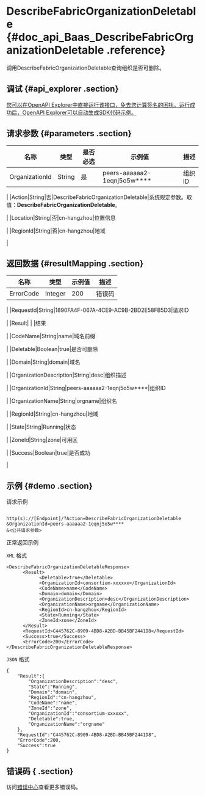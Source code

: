 # DescribeFabricOrganizationDeletable {#doc_api_Baas_DescribeFabricOrganizationDeletable .reference}

调用DescribeFabricOrganizationDeletable查询组织是否可删除。

## 调试 {#api_explorer .section}

[您可以在OpenAPI Explorer中直接运行该接口，免去您计算签名的困扰。运行成功后，OpenAPI Explorer可以自动生成SDK代码示例。](https://api.aliyun.com/#product=Baas&api=DescribeFabricOrganizationDeletable&type=RPC&version=2018-12-21)

## 请求参数 {#parameters .section}

|名称|类型|是否必选|示例值|描述|
|--|--|----|---|--|
|OrganizationId|String|是|peers-aaaaaa2-1eqnj5o5w\*\*\*\*|组织ID

 |
|Action|String|否|DescribeFabricOrganizationDeletable|系统规定参数。取值：**DescribeFabricOrganizationDeletable**。

 |
|Location|String|否|cn-hangzhou|位置信息

 |
|RegionId|String|否|cn-hangzhou|地域

 |

## 返回数据 {#resultMapping .section}

|名称|类型|示例值|描述|
|--|--|---|--|
|ErrorCode|Integer|200|错误码

 |
|RequestId|String|1890FA4F-067A-4CE9-AC9B-2BD2E58FB5D3|请求ID

 |
|Result| | |结果

 |
|CodeName|String|name|域名前缀

 |
|Deletable|Boolean|true|是否可删除

 |
|Domain|String|domain|域名

 |
|OrganizationDescription|String|desc|组织描述

 |
|OrganizationId|String|peers-aaaaaa2-1eqnj5o5w\*\*\*\*|组织ID

 |
|OrganizationName|String|orgname|组织名

 |
|RegionId|String|cn-hangzhou|地域

 |
|State|String|Running|状态

 |
|ZoneId|String|zone|可用区

 |
|Success|Boolean|true|是否成功

 |

## 示例 {#demo .section}

请求示例

``` {#request_demo}

http(s)://[Endpoint]/?Action=DescribeFabricOrganizationDeletable
&OrganizationId=peers-aaaaaa2-1eqnj5o5w****
&<公共请求参数>

```

正常返回示例

`XML` 格式

``` {#xml_return_success_demo}
<DescribeFabricOrganizationDeletableResponse>
	  <Result>
		    <Deletable>true</Deletable>
		    <OrganizationId>consortium-xxxxxx</OrganizationId>
		    <CodeName>name</CodeName>
		    <Domain>domain</Domain>
		    <OrganizationDescription>desc</OrganizationDescription>
		    <OrganizationName>orgname</OrganizationName>
		    <RegionId>cn-hangzhou</RegionId>
		    <State>Running</State>
		    <ZoneId>zone</ZoneId>
	  </Result>
	  <RequestId>C445762C-8909-4BD8-A2BD-BB45BF2441D8</RequestId>
	  <Success>true</Success>
	  <ErrorCode>200</ErrorCode>
</DescribeFabricOrganizationDeletableResponse>
```

`JSON` 格式

``` {#json_return_success_demo}
{
	"Result":{
		"OrganizationDescription":"desc",
		"State":"Running",
		"Domain":"domain",
		"RegionId":"cn-hangzhou",
		"CodeName":"name",
		"ZoneId":"zone",
		"OrganizationId":"consortium-xxxxxx",
		"Deletable":true,
		"OrganizationName":"orgname"
	},
	"RequestId":"C445762C-8909-4BD8-A2BD-BB45BF2441D8",
	"ErrorCode":200,
	"Success":true
}
```

## 错误码 { .section}

访问[错误中心](https://error-center.aliyun.com/status/product/Baas)查看更多错误码。

